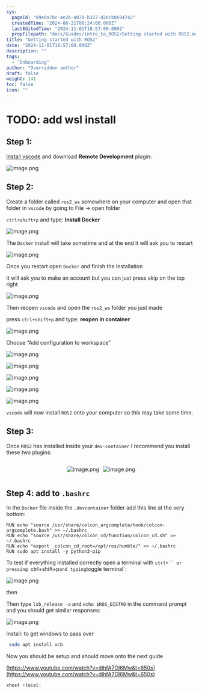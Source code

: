 ```yaml
---
sys:
  pageId: "89e0a78c-4e2b-4070-b327-d28cb0694742"
  createdTime: "2024-08-21T00:24:00.000Z"
  lastEditedTime: "2024-11-01T18:57:00.000Z"
  propFilepath: "docs/Guides/intro_to_ROS2/Getting started with ROS2.md"
title: "Getting started with ROS2"
date: "2024-11-01T18:57:00.000Z"
description: ""
tags:
  - "Onboarding"
author: "Overridden author"
draft: false
weight: 141
toc: false
icon: ""
---
```


# TODO: add wsl install

## Step 1:

[Install vscode](https://code.visualstudio.com/download) and download **Remote Development** plugin:

![image.png](https://prod-files-secure.s3.us-west-2.amazonaws.com/d518164a-d88e-44d1-a4ee-3adb3bd8bce0/efb52993-1881-4a40-b95e-6f020334f022/image.png?X-Amz-Algorithm=AWS4-HMAC-SHA256&X-Amz-Content-Sha256=UNSIGNED-PAYLOAD&X-Amz-Credential=ASIAZI2LB466V4R5Q67Z%2F20250507%2Fus-west-2%2Fs3%2Faws4_request&X-Amz-Date=20250507T230827Z&X-Amz-Expires=3600&X-Amz-Security-Token=IQoJb3JpZ2luX2VjEL%2F%2F%2F%2F%2F%2F%2F%2F%2F%2F%2FwEaCXVzLXdlc3QtMiJIMEYCIQCTVOkYRVXqmmsvrHII4lSE4pLujrP6YMcm8lQy6kx3BQIhAIxQ991ih2ZcpTgoJIL79pXGwpjjjBPJl4KvZgwPI1fqKv8DCGgQABoMNjM3NDIzMTgzODA1IgwPQojqv535uEzJJZoq3AOHtDBH%2FW6K8RlXuIYB4mg%2FZjxswDOGoNW6gG2HCXCv9nUxbNqUzN98HX1VlVMnPqBYZfS2QYFUPXvcYXpep8VzMWuTx163QRNbeFiSLMzFtVxdrrfhKJX0KUFY4EJev5NkLq019wzLcsUZTLX6LW3IgvCr1%2Bd%2BfV9y%2Bu2lCVzRAcoCj9ZIPPCfy7y8SOu%2FkiHDqKPsybqil3MGrSd4qQqcqdUq9Xj3wGCOI9o%2FGNMNHdAc0QLXjh3vu4rEwmf2mBon95CB2w%2FfkvX4eE5xs3pnSzMM0uCw7s%2FF1QE7xCaJM4MO7%2Fk%2BZsN%2BnCCdbwoI6RrHbUjmwxCuieAxwqOMaeHOgFugFFuFE53PGI2T1YDuNCT%2BD2QgkRkYvmRV40EEmiDN%2B8JYAuO3KIuqg4J8d%2Fnu%2BuTv58OemWy3QKlNt7ZzmhAorArtx48YmsYk4dH%2FnGYgeUQ1yMPywQMeMuEc%2BYIdwSQsX1Fn%2FBtVWkJSbMbuOttAxvl7b8Tk7GQ62gOvkl%2Ff7CPR%2BCExZ3snwX3Ubamh00Xn5WtonkgddZk8mlKWRn8knMKqN8bgXJZttKzS1SoZBKbdYMCy16%2BY6A6htaWwDY%2BIFYkMJZ7vL5jzecpFRZg39VHBpEWO9paA3jDrxu%2FABjqkAY0tBhBllCO%2FoQFyZodjdZC5l9%2FKl9oxsJWTbiLN0vLwee8MfP2HzK7%2FyZMgtNrCBa6aDYcC1M9sbdHNbGnxBwDrE9EyE24C70JdcFqCHtdym8Fzm26R9YQDCH1tO9ho3inp5xFQmyEZbjm46teTch%2BMA4MuxfPtplgrt2dRF43%2BLNBFXxMz8YjEpuLSdsxakqyxHivrgM5IcCKQHyJCeCc0WcKb&X-Amz-Signature=b0561d06e6288a5048cb22a52bed1b456b67501f0b350af006fd71d1e0485d2b&X-Amz-SignedHeaders=host&x-id=GetObject)

## Step 2:

Create a folder called `ros2_ws` somewhere on your computer and open that folder in `vscode` by going to File → open folder 

`ctrl+shift+p` and type: **Install Docker**

![image.png](https://prod-files-secure.s3.us-west-2.amazonaws.com/d518164a-d88e-44d1-a4ee-3adb3bd8bce0/2269dc0e-1cd5-47ff-bceb-c04ad9b2eab0/image.png?X-Amz-Algorithm=AWS4-HMAC-SHA256&X-Amz-Content-Sha256=UNSIGNED-PAYLOAD&X-Amz-Credential=ASIAZI2LB466V4R5Q67Z%2F20250507%2Fus-west-2%2Fs3%2Faws4_request&X-Amz-Date=20250507T230827Z&X-Amz-Expires=3600&X-Amz-Security-Token=IQoJb3JpZ2luX2VjEL%2F%2F%2F%2F%2F%2F%2F%2F%2F%2F%2FwEaCXVzLXdlc3QtMiJIMEYCIQCTVOkYRVXqmmsvrHII4lSE4pLujrP6YMcm8lQy6kx3BQIhAIxQ991ih2ZcpTgoJIL79pXGwpjjjBPJl4KvZgwPI1fqKv8DCGgQABoMNjM3NDIzMTgzODA1IgwPQojqv535uEzJJZoq3AOHtDBH%2FW6K8RlXuIYB4mg%2FZjxswDOGoNW6gG2HCXCv9nUxbNqUzN98HX1VlVMnPqBYZfS2QYFUPXvcYXpep8VzMWuTx163QRNbeFiSLMzFtVxdrrfhKJX0KUFY4EJev5NkLq019wzLcsUZTLX6LW3IgvCr1%2Bd%2BfV9y%2Bu2lCVzRAcoCj9ZIPPCfy7y8SOu%2FkiHDqKPsybqil3MGrSd4qQqcqdUq9Xj3wGCOI9o%2FGNMNHdAc0QLXjh3vu4rEwmf2mBon95CB2w%2FfkvX4eE5xs3pnSzMM0uCw7s%2FF1QE7xCaJM4MO7%2Fk%2BZsN%2BnCCdbwoI6RrHbUjmwxCuieAxwqOMaeHOgFugFFuFE53PGI2T1YDuNCT%2BD2QgkRkYvmRV40EEmiDN%2B8JYAuO3KIuqg4J8d%2Fnu%2BuTv58OemWy3QKlNt7ZzmhAorArtx48YmsYk4dH%2FnGYgeUQ1yMPywQMeMuEc%2BYIdwSQsX1Fn%2FBtVWkJSbMbuOttAxvl7b8Tk7GQ62gOvkl%2Ff7CPR%2BCExZ3snwX3Ubamh00Xn5WtonkgddZk8mlKWRn8knMKqN8bgXJZttKzS1SoZBKbdYMCy16%2BY6A6htaWwDY%2BIFYkMJZ7vL5jzecpFRZg39VHBpEWO9paA3jDrxu%2FABjqkAY0tBhBllCO%2FoQFyZodjdZC5l9%2FKl9oxsJWTbiLN0vLwee8MfP2HzK7%2FyZMgtNrCBa6aDYcC1M9sbdHNbGnxBwDrE9EyE24C70JdcFqCHtdym8Fzm26R9YQDCH1tO9ho3inp5xFQmyEZbjm46teTch%2BMA4MuxfPtplgrt2dRF43%2BLNBFXxMz8YjEpuLSdsxakqyxHivrgM5IcCKQHyJCeCc0WcKb&X-Amz-Signature=dc7024cf725a78306dda2c10068d57da6103089b23f9d9bb71dccd3d026ad114&X-Amz-SignedHeaders=host&x-id=GetObject)

The `Docker` install will take sometime and at the end it will ask you to restart

![image.png](https://prod-files-secure.s3.us-west-2.amazonaws.com/d518164a-d88e-44d1-a4ee-3adb3bd8bce0/ed233f78-be33-4b1f-b89c-9c346c0e961e/image.png?X-Amz-Algorithm=AWS4-HMAC-SHA256&X-Amz-Content-Sha256=UNSIGNED-PAYLOAD&X-Amz-Credential=ASIAZI2LB466V4R5Q67Z%2F20250507%2Fus-west-2%2Fs3%2Faws4_request&X-Amz-Date=20250507T230827Z&X-Amz-Expires=3600&X-Amz-Security-Token=IQoJb3JpZ2luX2VjEL%2F%2F%2F%2F%2F%2F%2F%2F%2F%2F%2FwEaCXVzLXdlc3QtMiJIMEYCIQCTVOkYRVXqmmsvrHII4lSE4pLujrP6YMcm8lQy6kx3BQIhAIxQ991ih2ZcpTgoJIL79pXGwpjjjBPJl4KvZgwPI1fqKv8DCGgQABoMNjM3NDIzMTgzODA1IgwPQojqv535uEzJJZoq3AOHtDBH%2FW6K8RlXuIYB4mg%2FZjxswDOGoNW6gG2HCXCv9nUxbNqUzN98HX1VlVMnPqBYZfS2QYFUPXvcYXpep8VzMWuTx163QRNbeFiSLMzFtVxdrrfhKJX0KUFY4EJev5NkLq019wzLcsUZTLX6LW3IgvCr1%2Bd%2BfV9y%2Bu2lCVzRAcoCj9ZIPPCfy7y8SOu%2FkiHDqKPsybqil3MGrSd4qQqcqdUq9Xj3wGCOI9o%2FGNMNHdAc0QLXjh3vu4rEwmf2mBon95CB2w%2FfkvX4eE5xs3pnSzMM0uCw7s%2FF1QE7xCaJM4MO7%2Fk%2BZsN%2BnCCdbwoI6RrHbUjmwxCuieAxwqOMaeHOgFugFFuFE53PGI2T1YDuNCT%2BD2QgkRkYvmRV40EEmiDN%2B8JYAuO3KIuqg4J8d%2Fnu%2BuTv58OemWy3QKlNt7ZzmhAorArtx48YmsYk4dH%2FnGYgeUQ1yMPywQMeMuEc%2BYIdwSQsX1Fn%2FBtVWkJSbMbuOttAxvl7b8Tk7GQ62gOvkl%2Ff7CPR%2BCExZ3snwX3Ubamh00Xn5WtonkgddZk8mlKWRn8knMKqN8bgXJZttKzS1SoZBKbdYMCy16%2BY6A6htaWwDY%2BIFYkMJZ7vL5jzecpFRZg39VHBpEWO9paA3jDrxu%2FABjqkAY0tBhBllCO%2FoQFyZodjdZC5l9%2FKl9oxsJWTbiLN0vLwee8MfP2HzK7%2FyZMgtNrCBa6aDYcC1M9sbdHNbGnxBwDrE9EyE24C70JdcFqCHtdym8Fzm26R9YQDCH1tO9ho3inp5xFQmyEZbjm46teTch%2BMA4MuxfPtplgrt2dRF43%2BLNBFXxMz8YjEpuLSdsxakqyxHivrgM5IcCKQHyJCeCc0WcKb&X-Amz-Signature=2fd0bf12c6e821b6b3bb795e050b646deed55337029f429dbd30d1679ffeef34&X-Amz-SignedHeaders=host&x-id=GetObject)

Once you restart open `Docker` and finish the installation

It will ask you to make an account but you can just press skip on the top right

![image.png](https://prod-files-secure.s3.us-west-2.amazonaws.com/d518164a-d88e-44d1-a4ee-3adb3bd8bce0/21010ad9-1659-4fd9-9f59-9932a09b2a3d/image.png?X-Amz-Algorithm=AWS4-HMAC-SHA256&X-Amz-Content-Sha256=UNSIGNED-PAYLOAD&X-Amz-Credential=ASIAZI2LB466V4R5Q67Z%2F20250507%2Fus-west-2%2Fs3%2Faws4_request&X-Amz-Date=20250507T230827Z&X-Amz-Expires=3600&X-Amz-Security-Token=IQoJb3JpZ2luX2VjEL%2F%2F%2F%2F%2F%2F%2F%2F%2F%2F%2FwEaCXVzLXdlc3QtMiJIMEYCIQCTVOkYRVXqmmsvrHII4lSE4pLujrP6YMcm8lQy6kx3BQIhAIxQ991ih2ZcpTgoJIL79pXGwpjjjBPJl4KvZgwPI1fqKv8DCGgQABoMNjM3NDIzMTgzODA1IgwPQojqv535uEzJJZoq3AOHtDBH%2FW6K8RlXuIYB4mg%2FZjxswDOGoNW6gG2HCXCv9nUxbNqUzN98HX1VlVMnPqBYZfS2QYFUPXvcYXpep8VzMWuTx163QRNbeFiSLMzFtVxdrrfhKJX0KUFY4EJev5NkLq019wzLcsUZTLX6LW3IgvCr1%2Bd%2BfV9y%2Bu2lCVzRAcoCj9ZIPPCfy7y8SOu%2FkiHDqKPsybqil3MGrSd4qQqcqdUq9Xj3wGCOI9o%2FGNMNHdAc0QLXjh3vu4rEwmf2mBon95CB2w%2FfkvX4eE5xs3pnSzMM0uCw7s%2FF1QE7xCaJM4MO7%2Fk%2BZsN%2BnCCdbwoI6RrHbUjmwxCuieAxwqOMaeHOgFugFFuFE53PGI2T1YDuNCT%2BD2QgkRkYvmRV40EEmiDN%2B8JYAuO3KIuqg4J8d%2Fnu%2BuTv58OemWy3QKlNt7ZzmhAorArtx48YmsYk4dH%2FnGYgeUQ1yMPywQMeMuEc%2BYIdwSQsX1Fn%2FBtVWkJSbMbuOttAxvl7b8Tk7GQ62gOvkl%2Ff7CPR%2BCExZ3snwX3Ubamh00Xn5WtonkgddZk8mlKWRn8knMKqN8bgXJZttKzS1SoZBKbdYMCy16%2BY6A6htaWwDY%2BIFYkMJZ7vL5jzecpFRZg39VHBpEWO9paA3jDrxu%2FABjqkAY0tBhBllCO%2FoQFyZodjdZC5l9%2FKl9oxsJWTbiLN0vLwee8MfP2HzK7%2FyZMgtNrCBa6aDYcC1M9sbdHNbGnxBwDrE9EyE24C70JdcFqCHtdym8Fzm26R9YQDCH1tO9ho3inp5xFQmyEZbjm46teTch%2BMA4MuxfPtplgrt2dRF43%2BLNBFXxMz8YjEpuLSdsxakqyxHivrgM5IcCKQHyJCeCc0WcKb&X-Amz-Signature=3fd4bea62f08f2144e509b70499e0daafa21f689d31497c3fa4d220a00a1e288&X-Amz-SignedHeaders=host&x-id=GetObject)

Then reopen `vscode` and open the `ros2_ws` folder you just made

press `ctrl+shift+p` and type: **reopen in container**

![image.png](https://prod-files-secure.s3.us-west-2.amazonaws.com/d518164a-d88e-44d1-a4ee-3adb3bd8bce0/4e93b8c2-41ad-488c-8095-c74205196118/image.png?X-Amz-Algorithm=AWS4-HMAC-SHA256&X-Amz-Content-Sha256=UNSIGNED-PAYLOAD&X-Amz-Credential=ASIAZI2LB466V4R5Q67Z%2F20250507%2Fus-west-2%2Fs3%2Faws4_request&X-Amz-Date=20250507T230827Z&X-Amz-Expires=3600&X-Amz-Security-Token=IQoJb3JpZ2luX2VjEL%2F%2F%2F%2F%2F%2F%2F%2F%2F%2F%2FwEaCXVzLXdlc3QtMiJIMEYCIQCTVOkYRVXqmmsvrHII4lSE4pLujrP6YMcm8lQy6kx3BQIhAIxQ991ih2ZcpTgoJIL79pXGwpjjjBPJl4KvZgwPI1fqKv8DCGgQABoMNjM3NDIzMTgzODA1IgwPQojqv535uEzJJZoq3AOHtDBH%2FW6K8RlXuIYB4mg%2FZjxswDOGoNW6gG2HCXCv9nUxbNqUzN98HX1VlVMnPqBYZfS2QYFUPXvcYXpep8VzMWuTx163QRNbeFiSLMzFtVxdrrfhKJX0KUFY4EJev5NkLq019wzLcsUZTLX6LW3IgvCr1%2Bd%2BfV9y%2Bu2lCVzRAcoCj9ZIPPCfy7y8SOu%2FkiHDqKPsybqil3MGrSd4qQqcqdUq9Xj3wGCOI9o%2FGNMNHdAc0QLXjh3vu4rEwmf2mBon95CB2w%2FfkvX4eE5xs3pnSzMM0uCw7s%2FF1QE7xCaJM4MO7%2Fk%2BZsN%2BnCCdbwoI6RrHbUjmwxCuieAxwqOMaeHOgFugFFuFE53PGI2T1YDuNCT%2BD2QgkRkYvmRV40EEmiDN%2B8JYAuO3KIuqg4J8d%2Fnu%2BuTv58OemWy3QKlNt7ZzmhAorArtx48YmsYk4dH%2FnGYgeUQ1yMPywQMeMuEc%2BYIdwSQsX1Fn%2FBtVWkJSbMbuOttAxvl7b8Tk7GQ62gOvkl%2Ff7CPR%2BCExZ3snwX3Ubamh00Xn5WtonkgddZk8mlKWRn8knMKqN8bgXJZttKzS1SoZBKbdYMCy16%2BY6A6htaWwDY%2BIFYkMJZ7vL5jzecpFRZg39VHBpEWO9paA3jDrxu%2FABjqkAY0tBhBllCO%2FoQFyZodjdZC5l9%2FKl9oxsJWTbiLN0vLwee8MfP2HzK7%2FyZMgtNrCBa6aDYcC1M9sbdHNbGnxBwDrE9EyE24C70JdcFqCHtdym8Fzm26R9YQDCH1tO9ho3inp5xFQmyEZbjm46teTch%2BMA4MuxfPtplgrt2dRF43%2BLNBFXxMz8YjEpuLSdsxakqyxHivrgM5IcCKQHyJCeCc0WcKb&X-Amz-Signature=747d1136fdf9894b5d1b1109a7711b377a823bf7fe42826d4ce37d267fc6f643&X-Amz-SignedHeaders=host&x-id=GetObject)

Choose “Add configuration to workspace”

![image.png](https://prod-files-secure.s3.us-west-2.amazonaws.com/d518164a-d88e-44d1-a4ee-3adb3bd8bce0/9560b282-5060-4989-ba37-97e7b2c22476/image.png?X-Amz-Algorithm=AWS4-HMAC-SHA256&X-Amz-Content-Sha256=UNSIGNED-PAYLOAD&X-Amz-Credential=ASIAZI2LB466V4R5Q67Z%2F20250507%2Fus-west-2%2Fs3%2Faws4_request&X-Amz-Date=20250507T230827Z&X-Amz-Expires=3600&X-Amz-Security-Token=IQoJb3JpZ2luX2VjEL%2F%2F%2F%2F%2F%2F%2F%2F%2F%2F%2FwEaCXVzLXdlc3QtMiJIMEYCIQCTVOkYRVXqmmsvrHII4lSE4pLujrP6YMcm8lQy6kx3BQIhAIxQ991ih2ZcpTgoJIL79pXGwpjjjBPJl4KvZgwPI1fqKv8DCGgQABoMNjM3NDIzMTgzODA1IgwPQojqv535uEzJJZoq3AOHtDBH%2FW6K8RlXuIYB4mg%2FZjxswDOGoNW6gG2HCXCv9nUxbNqUzN98HX1VlVMnPqBYZfS2QYFUPXvcYXpep8VzMWuTx163QRNbeFiSLMzFtVxdrrfhKJX0KUFY4EJev5NkLq019wzLcsUZTLX6LW3IgvCr1%2Bd%2BfV9y%2Bu2lCVzRAcoCj9ZIPPCfy7y8SOu%2FkiHDqKPsybqil3MGrSd4qQqcqdUq9Xj3wGCOI9o%2FGNMNHdAc0QLXjh3vu4rEwmf2mBon95CB2w%2FfkvX4eE5xs3pnSzMM0uCw7s%2FF1QE7xCaJM4MO7%2Fk%2BZsN%2BnCCdbwoI6RrHbUjmwxCuieAxwqOMaeHOgFugFFuFE53PGI2T1YDuNCT%2BD2QgkRkYvmRV40EEmiDN%2B8JYAuO3KIuqg4J8d%2Fnu%2BuTv58OemWy3QKlNt7ZzmhAorArtx48YmsYk4dH%2FnGYgeUQ1yMPywQMeMuEc%2BYIdwSQsX1Fn%2FBtVWkJSbMbuOttAxvl7b8Tk7GQ62gOvkl%2Ff7CPR%2BCExZ3snwX3Ubamh00Xn5WtonkgddZk8mlKWRn8knMKqN8bgXJZttKzS1SoZBKbdYMCy16%2BY6A6htaWwDY%2BIFYkMJZ7vL5jzecpFRZg39VHBpEWO9paA3jDrxu%2FABjqkAY0tBhBllCO%2FoQFyZodjdZC5l9%2FKl9oxsJWTbiLN0vLwee8MfP2HzK7%2FyZMgtNrCBa6aDYcC1M9sbdHNbGnxBwDrE9EyE24C70JdcFqCHtdym8Fzm26R9YQDCH1tO9ho3inp5xFQmyEZbjm46teTch%2BMA4MuxfPtplgrt2dRF43%2BLNBFXxMz8YjEpuLSdsxakqyxHivrgM5IcCKQHyJCeCc0WcKb&X-Amz-Signature=60be4c832d1a65ddfa8dd8f4fed14dee5d3e0487c595b37b4e027b5a87d37fa4&X-Amz-SignedHeaders=host&x-id=GetObject)

![image.png](https://prod-files-secure.s3.us-west-2.amazonaws.com/d518164a-d88e-44d1-a4ee-3adb3bd8bce0/2ee63f81-886b-48e8-a553-dc6e5eac99e4/image.png?X-Amz-Algorithm=AWS4-HMAC-SHA256&X-Amz-Content-Sha256=UNSIGNED-PAYLOAD&X-Amz-Credential=ASIAZI2LB466V4R5Q67Z%2F20250507%2Fus-west-2%2Fs3%2Faws4_request&X-Amz-Date=20250507T230827Z&X-Amz-Expires=3600&X-Amz-Security-Token=IQoJb3JpZ2luX2VjEL%2F%2F%2F%2F%2F%2F%2F%2F%2F%2F%2FwEaCXVzLXdlc3QtMiJIMEYCIQCTVOkYRVXqmmsvrHII4lSE4pLujrP6YMcm8lQy6kx3BQIhAIxQ991ih2ZcpTgoJIL79pXGwpjjjBPJl4KvZgwPI1fqKv8DCGgQABoMNjM3NDIzMTgzODA1IgwPQojqv535uEzJJZoq3AOHtDBH%2FW6K8RlXuIYB4mg%2FZjxswDOGoNW6gG2HCXCv9nUxbNqUzN98HX1VlVMnPqBYZfS2QYFUPXvcYXpep8VzMWuTx163QRNbeFiSLMzFtVxdrrfhKJX0KUFY4EJev5NkLq019wzLcsUZTLX6LW3IgvCr1%2Bd%2BfV9y%2Bu2lCVzRAcoCj9ZIPPCfy7y8SOu%2FkiHDqKPsybqil3MGrSd4qQqcqdUq9Xj3wGCOI9o%2FGNMNHdAc0QLXjh3vu4rEwmf2mBon95CB2w%2FfkvX4eE5xs3pnSzMM0uCw7s%2FF1QE7xCaJM4MO7%2Fk%2BZsN%2BnCCdbwoI6RrHbUjmwxCuieAxwqOMaeHOgFugFFuFE53PGI2T1YDuNCT%2BD2QgkRkYvmRV40EEmiDN%2B8JYAuO3KIuqg4J8d%2Fnu%2BuTv58OemWy3QKlNt7ZzmhAorArtx48YmsYk4dH%2FnGYgeUQ1yMPywQMeMuEc%2BYIdwSQsX1Fn%2FBtVWkJSbMbuOttAxvl7b8Tk7GQ62gOvkl%2Ff7CPR%2BCExZ3snwX3Ubamh00Xn5WtonkgddZk8mlKWRn8knMKqN8bgXJZttKzS1SoZBKbdYMCy16%2BY6A6htaWwDY%2BIFYkMJZ7vL5jzecpFRZg39VHBpEWO9paA3jDrxu%2FABjqkAY0tBhBllCO%2FoQFyZodjdZC5l9%2FKl9oxsJWTbiLN0vLwee8MfP2HzK7%2FyZMgtNrCBa6aDYcC1M9sbdHNbGnxBwDrE9EyE24C70JdcFqCHtdym8Fzm26R9YQDCH1tO9ho3inp5xFQmyEZbjm46teTch%2BMA4MuxfPtplgrt2dRF43%2BLNBFXxMz8YjEpuLSdsxakqyxHivrgM5IcCKQHyJCeCc0WcKb&X-Amz-Signature=e749bc76e3c6cbd9f212723c61e44931b60896e8570c31b0d331e944c8780d60&X-Amz-SignedHeaders=host&x-id=GetObject)

![image.png](https://prod-files-secure.s3.us-west-2.amazonaws.com/d518164a-d88e-44d1-a4ee-3adb3bd8bce0/ae1580b2-b048-407e-aed9-b584224a7a04/image.png?X-Amz-Algorithm=AWS4-HMAC-SHA256&X-Amz-Content-Sha256=UNSIGNED-PAYLOAD&X-Amz-Credential=ASIAZI2LB466V4R5Q67Z%2F20250507%2Fus-west-2%2Fs3%2Faws4_request&X-Amz-Date=20250507T230827Z&X-Amz-Expires=3600&X-Amz-Security-Token=IQoJb3JpZ2luX2VjEL%2F%2F%2F%2F%2F%2F%2F%2F%2F%2F%2FwEaCXVzLXdlc3QtMiJIMEYCIQCTVOkYRVXqmmsvrHII4lSE4pLujrP6YMcm8lQy6kx3BQIhAIxQ991ih2ZcpTgoJIL79pXGwpjjjBPJl4KvZgwPI1fqKv8DCGgQABoMNjM3NDIzMTgzODA1IgwPQojqv535uEzJJZoq3AOHtDBH%2FW6K8RlXuIYB4mg%2FZjxswDOGoNW6gG2HCXCv9nUxbNqUzN98HX1VlVMnPqBYZfS2QYFUPXvcYXpep8VzMWuTx163QRNbeFiSLMzFtVxdrrfhKJX0KUFY4EJev5NkLq019wzLcsUZTLX6LW3IgvCr1%2Bd%2BfV9y%2Bu2lCVzRAcoCj9ZIPPCfy7y8SOu%2FkiHDqKPsybqil3MGrSd4qQqcqdUq9Xj3wGCOI9o%2FGNMNHdAc0QLXjh3vu4rEwmf2mBon95CB2w%2FfkvX4eE5xs3pnSzMM0uCw7s%2FF1QE7xCaJM4MO7%2Fk%2BZsN%2BnCCdbwoI6RrHbUjmwxCuieAxwqOMaeHOgFugFFuFE53PGI2T1YDuNCT%2BD2QgkRkYvmRV40EEmiDN%2B8JYAuO3KIuqg4J8d%2Fnu%2BuTv58OemWy3QKlNt7ZzmhAorArtx48YmsYk4dH%2FnGYgeUQ1yMPywQMeMuEc%2BYIdwSQsX1Fn%2FBtVWkJSbMbuOttAxvl7b8Tk7GQ62gOvkl%2Ff7CPR%2BCExZ3snwX3Ubamh00Xn5WtonkgddZk8mlKWRn8knMKqN8bgXJZttKzS1SoZBKbdYMCy16%2BY6A6htaWwDY%2BIFYkMJZ7vL5jzecpFRZg39VHBpEWO9paA3jDrxu%2FABjqkAY0tBhBllCO%2FoQFyZodjdZC5l9%2FKl9oxsJWTbiLN0vLwee8MfP2HzK7%2FyZMgtNrCBa6aDYcC1M9sbdHNbGnxBwDrE9EyE24C70JdcFqCHtdym8Fzm26R9YQDCH1tO9ho3inp5xFQmyEZbjm46teTch%2BMA4MuxfPtplgrt2dRF43%2BLNBFXxMz8YjEpuLSdsxakqyxHivrgM5IcCKQHyJCeCc0WcKb&X-Amz-Signature=b9f7028414a5baae97b916e7f02326af0124b497cef0a6c2d7a1a4d8c0114206&X-Amz-SignedHeaders=host&x-id=GetObject)

![image.png](https://prod-files-secure.s3.us-west-2.amazonaws.com/d518164a-d88e-44d1-a4ee-3adb3bd8bce0/53255b28-f75e-430f-b9e3-c0ac8577e42b/image.png?X-Amz-Algorithm=AWS4-HMAC-SHA256&X-Amz-Content-Sha256=UNSIGNED-PAYLOAD&X-Amz-Credential=ASIAZI2LB466V4R5Q67Z%2F20250507%2Fus-west-2%2Fs3%2Faws4_request&X-Amz-Date=20250507T230827Z&X-Amz-Expires=3600&X-Amz-Security-Token=IQoJb3JpZ2luX2VjEL%2F%2F%2F%2F%2F%2F%2F%2F%2F%2F%2FwEaCXVzLXdlc3QtMiJIMEYCIQCTVOkYRVXqmmsvrHII4lSE4pLujrP6YMcm8lQy6kx3BQIhAIxQ991ih2ZcpTgoJIL79pXGwpjjjBPJl4KvZgwPI1fqKv8DCGgQABoMNjM3NDIzMTgzODA1IgwPQojqv535uEzJJZoq3AOHtDBH%2FW6K8RlXuIYB4mg%2FZjxswDOGoNW6gG2HCXCv9nUxbNqUzN98HX1VlVMnPqBYZfS2QYFUPXvcYXpep8VzMWuTx163QRNbeFiSLMzFtVxdrrfhKJX0KUFY4EJev5NkLq019wzLcsUZTLX6LW3IgvCr1%2Bd%2BfV9y%2Bu2lCVzRAcoCj9ZIPPCfy7y8SOu%2FkiHDqKPsybqil3MGrSd4qQqcqdUq9Xj3wGCOI9o%2FGNMNHdAc0QLXjh3vu4rEwmf2mBon95CB2w%2FfkvX4eE5xs3pnSzMM0uCw7s%2FF1QE7xCaJM4MO7%2Fk%2BZsN%2BnCCdbwoI6RrHbUjmwxCuieAxwqOMaeHOgFugFFuFE53PGI2T1YDuNCT%2BD2QgkRkYvmRV40EEmiDN%2B8JYAuO3KIuqg4J8d%2Fnu%2BuTv58OemWy3QKlNt7ZzmhAorArtx48YmsYk4dH%2FnGYgeUQ1yMPywQMeMuEc%2BYIdwSQsX1Fn%2FBtVWkJSbMbuOttAxvl7b8Tk7GQ62gOvkl%2Ff7CPR%2BCExZ3snwX3Ubamh00Xn5WtonkgddZk8mlKWRn8knMKqN8bgXJZttKzS1SoZBKbdYMCy16%2BY6A6htaWwDY%2BIFYkMJZ7vL5jzecpFRZg39VHBpEWO9paA3jDrxu%2FABjqkAY0tBhBllCO%2FoQFyZodjdZC5l9%2FKl9oxsJWTbiLN0vLwee8MfP2HzK7%2FyZMgtNrCBa6aDYcC1M9sbdHNbGnxBwDrE9EyE24C70JdcFqCHtdym8Fzm26R9YQDCH1tO9ho3inp5xFQmyEZbjm46teTch%2BMA4MuxfPtplgrt2dRF43%2BLNBFXxMz8YjEpuLSdsxakqyxHivrgM5IcCKQHyJCeCc0WcKb&X-Amz-Signature=6dd72cf2ba925994a460421b836404a6a099f0278006a276c0e15fb869b3d06c&X-Amz-SignedHeaders=host&x-id=GetObject)

![image.png](https://prod-files-secure.s3.us-west-2.amazonaws.com/d518164a-d88e-44d1-a4ee-3adb3bd8bce0/7c562767-5af9-4ffb-97d1-327bcdf4ee00/image.png?X-Amz-Algorithm=AWS4-HMAC-SHA256&X-Amz-Content-Sha256=UNSIGNED-PAYLOAD&X-Amz-Credential=ASIAZI2LB466V4R5Q67Z%2F20250507%2Fus-west-2%2Fs3%2Faws4_request&X-Amz-Date=20250507T230827Z&X-Amz-Expires=3600&X-Amz-Security-Token=IQoJb3JpZ2luX2VjEL%2F%2F%2F%2F%2F%2F%2F%2F%2F%2F%2FwEaCXVzLXdlc3QtMiJIMEYCIQCTVOkYRVXqmmsvrHII4lSE4pLujrP6YMcm8lQy6kx3BQIhAIxQ991ih2ZcpTgoJIL79pXGwpjjjBPJl4KvZgwPI1fqKv8DCGgQABoMNjM3NDIzMTgzODA1IgwPQojqv535uEzJJZoq3AOHtDBH%2FW6K8RlXuIYB4mg%2FZjxswDOGoNW6gG2HCXCv9nUxbNqUzN98HX1VlVMnPqBYZfS2QYFUPXvcYXpep8VzMWuTx163QRNbeFiSLMzFtVxdrrfhKJX0KUFY4EJev5NkLq019wzLcsUZTLX6LW3IgvCr1%2Bd%2BfV9y%2Bu2lCVzRAcoCj9ZIPPCfy7y8SOu%2FkiHDqKPsybqil3MGrSd4qQqcqdUq9Xj3wGCOI9o%2FGNMNHdAc0QLXjh3vu4rEwmf2mBon95CB2w%2FfkvX4eE5xs3pnSzMM0uCw7s%2FF1QE7xCaJM4MO7%2Fk%2BZsN%2BnCCdbwoI6RrHbUjmwxCuieAxwqOMaeHOgFugFFuFE53PGI2T1YDuNCT%2BD2QgkRkYvmRV40EEmiDN%2B8JYAuO3KIuqg4J8d%2Fnu%2BuTv58OemWy3QKlNt7ZzmhAorArtx48YmsYk4dH%2FnGYgeUQ1yMPywQMeMuEc%2BYIdwSQsX1Fn%2FBtVWkJSbMbuOttAxvl7b8Tk7GQ62gOvkl%2Ff7CPR%2BCExZ3snwX3Ubamh00Xn5WtonkgddZk8mlKWRn8knMKqN8bgXJZttKzS1SoZBKbdYMCy16%2BY6A6htaWwDY%2BIFYkMJZ7vL5jzecpFRZg39VHBpEWO9paA3jDrxu%2FABjqkAY0tBhBllCO%2FoQFyZodjdZC5l9%2FKl9oxsJWTbiLN0vLwee8MfP2HzK7%2FyZMgtNrCBa6aDYcC1M9sbdHNbGnxBwDrE9EyE24C70JdcFqCHtdym8Fzm26R9YQDCH1tO9ho3inp5xFQmyEZbjm46teTch%2BMA4MuxfPtplgrt2dRF43%2BLNBFXxMz8YjEpuLSdsxakqyxHivrgM5IcCKQHyJCeCc0WcKb&X-Amz-Signature=29d645b0b0a1753e44d9b995a91441c033659c916b1f5bc12310127357bf4638&X-Amz-SignedHeaders=host&x-id=GetObject)

`vscode` will now install `ROS2` onto your computer so this may take some time.

## Step 3:

Once `ROS2` has installed inside your `dev-container` I recommend you install these two plugins:

<div style="display: flex;flex-direction: row; column-gap:10px; max-width: 630px;justify-content: center;">
<div>

![image.png](https://prod-files-secure.s3.us-west-2.amazonaws.com/d518164a-d88e-44d1-a4ee-3adb3bd8bce0/3fc3d550-5a54-4ba1-ba6b-faa01cdb7369/image.png?X-Amz-Algorithm=AWS4-HMAC-SHA256&X-Amz-Content-Sha256=UNSIGNED-PAYLOAD&X-Amz-Credential=ASIAZI2LB4666SEMVSW6%2F20250507%2Fus-west-2%2Fs3%2Faws4_request&X-Amz-Date=20250507T230830Z&X-Amz-Expires=3600&X-Amz-Security-Token=IQoJb3JpZ2luX2VjEL%2F%2F%2F%2F%2F%2F%2F%2F%2F%2F%2FwEaCXVzLXdlc3QtMiJHMEUCIQD0zWWXD9rs%2B%2Ft5ulmHhDo8AZjo2EEPMoEmcmhADTwjCAIgYgjjm1VNx6326w5ytao%2BGcxVAzeDO0w9AkFIde%2BCzFoq%2FwMIaBAAGgw2Mzc0MjMxODM4MDUiDB%2F7V2v91BYsHBLM8ircAwCqvhMpDbHVjHUTdQemTM8QjgMp%2FSyZ5q1X9lHGD9MdYQ7R2REeN0jQz6VazVblNMIo14R1OIrGmwvujVY9oqrRjmIclA9lUpLOB41nu%2Bcf%2FjF6OX4%2BK6%2B2I91koSvQ9ICaFbvvVdMeATwQxqwrprwNd1fC0AxKHU%2FN3ma7UZEPLQmtXrthEYYeSH%2BpywBHWwxb4DDxkwIlXH05Nt3Jilb85FSVlRnoKHWPI%2BRyCrE%2FEoKSvj%2BbVImchbA%2BK0edv8Wi044I3TNt53PK2CWuJtqe8sPTdYOGUpwPkO965xoRbIiR371PgpB3KgveNTDu5KdhrujNz5Yiw%2BvEpl8OFm0vf4OJPXb81p9at3SFXtRpgJzhYSvXzI2WLns4BXhvgYwGcir9eTbI9BB%2F3ewzlzLuiY78SLNzyMIhSMt%2FsUR4yLYXvlfZA2r1eMUdiDWUqCYcRyvqsx%2FE1H1zTBoZcGD96HtSInmCo9SNAl%2Frhx5Fzh64riu6ANWQj92eny4O%2BBZ0vjPKj3u1CG4MomjL2wZL%2B8jwTCyDSJpSVC3kMd4X%2FlD1XIliSbBf0iXlPnceS70MlZoxnPqbf3AiFfTdI0t1Ol7%2BKNCKUVdySGMUB0ESWiRUXpRm09O0CPDdMLvG78AGOqUBEFJUy5bFMJYk8z972HgUEWFNKwQsI2IBZep2hT48IZSC7gmCJOge0BFNbW9O0XecYrPN2nPB2CTm8dGO19X5QY2eXELmr%2FS8jNNISSbdUUfeP6IZUA3dh3szjD5YGljMFl4NKj%2F%2FVofX7PMYFlWbwtzDXQh4IR%2BFTvlQR%2FPuzMNwbIwB%2FqxUCJmZCfBt8eNPc3kU6U2qJkkgJ0Q4p1q6BOX9gLl7&X-Amz-Signature=c7fe3c3f409bd0494161fe6eb9fb6ed1cf8801675afae687159518ff17a5a48c&X-Amz-SignedHeaders=host&x-id=GetObject)

</div>
<div>

![image.png](https://prod-files-secure.s3.us-west-2.amazonaws.com/d518164a-d88e-44d1-a4ee-3adb3bd8bce0/d994cc66-13c2-4093-a5a3-f84cf4601a82/image.png?X-Amz-Algorithm=AWS4-HMAC-SHA256&X-Amz-Content-Sha256=UNSIGNED-PAYLOAD&X-Amz-Credential=ASIAZI2LB4664OJWY5UF%2F20250507%2Fus-west-2%2Fs3%2Faws4_request&X-Amz-Date=20250507T230830Z&X-Amz-Expires=3600&X-Amz-Security-Token=IQoJb3JpZ2luX2VjEL%2F%2F%2F%2F%2F%2F%2F%2F%2F%2F%2FwEaCXVzLXdlc3QtMiJHMEUCIFpA7EUZZmz4v8QKpnJDvgYljhNffG87ze0doGSeYe%2FHAiEAim98%2B7eTy97iF61ODbbSLwI08GdfjJCCjRNHl%2FCasr4q%2FwMIaBAAGgw2Mzc0MjMxODM4MDUiDE6NFdkcuuKxngr07SrcAxzor2ETeettpATRoevj3MT0BapvnmLKvi93Ssr4Q0IJkDIIpAoipkDCC9Qicz8O2l9y6iijFI%2Fo%2F3SCVZ%2Beh2CghB4nVOdIzkWGEMDyQKXS7ZfdHrLlqGeB6Y6qDLJqW5wisoR1T7S1QdgN2CiaAj7MS2idh6gpFyoR9ZhSY%2BCyrh6BehPz%2BpXTLXGlAn77WhH3Mwp3oGFTvic%2FPIyYAP8O8LOrJMauA36ztu6zoBff0ZvoR8VphBxCUj7onP9tmUiCIVrtghzDjIvPf3x5RW2LO4ADbgTuWc2wCEovh1nym5BtQrQ7Dz1p%2BgrN32ENHJ5seL9I8XfncefgXX%2Fvs7goG2aFO%2FVEnl6RWOE9UECFD8GFQXikViwryJeMk02m3pjyDkEXynB9TtgSHhb3lgVpiN7bKUAUTVmynhSMi5BRVDMYXO3NrL%2Ba7Uop1%2BF75zztuLZqF63f6DRzFkX0JxMW8Ecpet72l%2FIyf7oHDZU1UUTI2Wa03EzGl4aDBIekHC62o40tvGIybZd2ML1fZRAL3z9YGwXHQDfmbqmwSXOh8nO3cE9XM%2B1zerd3qXMg6Y3M06qhzBC0SPJfKyKRjZIYoFHZMuuAEdRdA7YfloA%2FyjMfmEUH2PoqX3E9MNHG78AGOqUBzQzo81JXlCCSpai8p17KYoVhf4WgzOShVwu7bzkAdZtEUzUUdOOokvucf1GE%2BOUhiZ%2Foq0XxAw9N24QN5m2nzhozw5j8ngskB9LTGLcILlWNEXBCAcBb675J%2BjZXSTnjCGv0slAoMomMKNFheEyFiSzkRmCZHQzbYUHNumCH1WaaW3ihMYL5mQIstjfokwNQUmt4MrWY1Oh1KOpPdH9vt1Q%2FwUDh&X-Amz-Signature=64212dce579602eef6ce06e7360de68131b8b14d027fc07f98716e94a64adbb2&X-Amz-SignedHeaders=host&x-id=GetObject)

</div>
</div>

## Step 4: add to `.bashrc`

In the `Docker` file inside the `.devcontainer` folder add this line at the very bottom: 

```docker
RUN echo "source /usr/share/colcon_argcomplete/hook/colcon-argcomplete.bash" >> ~/.bashrc
RUN echo "source /usr/share/colcon_cd/function/colcon_cd.sh" >> ~/.bashrc
RUN echo "export _colcon_cd_root=/opt/ros/humble/" >> ~/.bashrc
RUN sudo apt install -y python3-pip 
```

To test if everything installed correctly open a terminal with `ctrl+`` or pressing `ctrl+shift+p` and typing `toggle terminal`:

![image.png](https://prod-files-secure.s3.us-west-2.amazonaws.com/d518164a-d88e-44d1-a4ee-3adb3bd8bce0/6a4943d8-b04e-4c02-9a58-775f3384d1a5/image.png?X-Amz-Algorithm=AWS4-HMAC-SHA256&X-Amz-Content-Sha256=UNSIGNED-PAYLOAD&X-Amz-Credential=ASIAZI2LB466V4R5Q67Z%2F20250507%2Fus-west-2%2Fs3%2Faws4_request&X-Amz-Date=20250507T230827Z&X-Amz-Expires=3600&X-Amz-Security-Token=IQoJb3JpZ2luX2VjEL%2F%2F%2F%2F%2F%2F%2F%2F%2F%2F%2FwEaCXVzLXdlc3QtMiJIMEYCIQCTVOkYRVXqmmsvrHII4lSE4pLujrP6YMcm8lQy6kx3BQIhAIxQ991ih2ZcpTgoJIL79pXGwpjjjBPJl4KvZgwPI1fqKv8DCGgQABoMNjM3NDIzMTgzODA1IgwPQojqv535uEzJJZoq3AOHtDBH%2FW6K8RlXuIYB4mg%2FZjxswDOGoNW6gG2HCXCv9nUxbNqUzN98HX1VlVMnPqBYZfS2QYFUPXvcYXpep8VzMWuTx163QRNbeFiSLMzFtVxdrrfhKJX0KUFY4EJev5NkLq019wzLcsUZTLX6LW3IgvCr1%2Bd%2BfV9y%2Bu2lCVzRAcoCj9ZIPPCfy7y8SOu%2FkiHDqKPsybqil3MGrSd4qQqcqdUq9Xj3wGCOI9o%2FGNMNHdAc0QLXjh3vu4rEwmf2mBon95CB2w%2FfkvX4eE5xs3pnSzMM0uCw7s%2FF1QE7xCaJM4MO7%2Fk%2BZsN%2BnCCdbwoI6RrHbUjmwxCuieAxwqOMaeHOgFugFFuFE53PGI2T1YDuNCT%2BD2QgkRkYvmRV40EEmiDN%2B8JYAuO3KIuqg4J8d%2Fnu%2BuTv58OemWy3QKlNt7ZzmhAorArtx48YmsYk4dH%2FnGYgeUQ1yMPywQMeMuEc%2BYIdwSQsX1Fn%2FBtVWkJSbMbuOttAxvl7b8Tk7GQ62gOvkl%2Ff7CPR%2BCExZ3snwX3Ubamh00Xn5WtonkgddZk8mlKWRn8knMKqN8bgXJZttKzS1SoZBKbdYMCy16%2BY6A6htaWwDY%2BIFYkMJZ7vL5jzecpFRZg39VHBpEWO9paA3jDrxu%2FABjqkAY0tBhBllCO%2FoQFyZodjdZC5l9%2FKl9oxsJWTbiLN0vLwee8MfP2HzK7%2FyZMgtNrCBa6aDYcC1M9sbdHNbGnxBwDrE9EyE24C70JdcFqCHtdym8Fzm26R9YQDCH1tO9ho3inp5xFQmyEZbjm46teTch%2BMA4MuxfPtplgrt2dRF43%2BLNBFXxMz8YjEpuLSdsxakqyxHivrgM5IcCKQHyJCeCc0WcKb&X-Amz-Signature=9edfd3449339ae71c9ba0449b36246ad18c72cf8d0b743e5ea1c0c361c8876c5&X-Amz-SignedHeaders=host&x-id=GetObject)

then 

Then type `lsb_release -a` and `echo $ROS_DISTRO` in the command prompt and you should get similar responses:

![image.png](https://prod-files-secure.s3.us-west-2.amazonaws.com/d518164a-d88e-44d1-a4ee-3adb3bd8bce0/3e635dec-a805-4e85-8b9e-d000e5b71a4e/image.png?X-Amz-Algorithm=AWS4-HMAC-SHA256&X-Amz-Content-Sha256=UNSIGNED-PAYLOAD&X-Amz-Credential=ASIAZI2LB466V4R5Q67Z%2F20250507%2Fus-west-2%2Fs3%2Faws4_request&X-Amz-Date=20250507T230827Z&X-Amz-Expires=3600&X-Amz-Security-Token=IQoJb3JpZ2luX2VjEL%2F%2F%2F%2F%2F%2F%2F%2F%2F%2F%2FwEaCXVzLXdlc3QtMiJIMEYCIQCTVOkYRVXqmmsvrHII4lSE4pLujrP6YMcm8lQy6kx3BQIhAIxQ991ih2ZcpTgoJIL79pXGwpjjjBPJl4KvZgwPI1fqKv8DCGgQABoMNjM3NDIzMTgzODA1IgwPQojqv535uEzJJZoq3AOHtDBH%2FW6K8RlXuIYB4mg%2FZjxswDOGoNW6gG2HCXCv9nUxbNqUzN98HX1VlVMnPqBYZfS2QYFUPXvcYXpep8VzMWuTx163QRNbeFiSLMzFtVxdrrfhKJX0KUFY4EJev5NkLq019wzLcsUZTLX6LW3IgvCr1%2Bd%2BfV9y%2Bu2lCVzRAcoCj9ZIPPCfy7y8SOu%2FkiHDqKPsybqil3MGrSd4qQqcqdUq9Xj3wGCOI9o%2FGNMNHdAc0QLXjh3vu4rEwmf2mBon95CB2w%2FfkvX4eE5xs3pnSzMM0uCw7s%2FF1QE7xCaJM4MO7%2Fk%2BZsN%2BnCCdbwoI6RrHbUjmwxCuieAxwqOMaeHOgFugFFuFE53PGI2T1YDuNCT%2BD2QgkRkYvmRV40EEmiDN%2B8JYAuO3KIuqg4J8d%2Fnu%2BuTv58OemWy3QKlNt7ZzmhAorArtx48YmsYk4dH%2FnGYgeUQ1yMPywQMeMuEc%2BYIdwSQsX1Fn%2FBtVWkJSbMbuOttAxvl7b8Tk7GQ62gOvkl%2Ff7CPR%2BCExZ3snwX3Ubamh00Xn5WtonkgddZk8mlKWRn8knMKqN8bgXJZttKzS1SoZBKbdYMCy16%2BY6A6htaWwDY%2BIFYkMJZ7vL5jzecpFRZg39VHBpEWO9paA3jDrxu%2FABjqkAY0tBhBllCO%2FoQFyZodjdZC5l9%2FKl9oxsJWTbiLN0vLwee8MfP2HzK7%2FyZMgtNrCBa6aDYcC1M9sbdHNbGnxBwDrE9EyE24C70JdcFqCHtdym8Fzm26R9YQDCH1tO9ho3inp5xFQmyEZbjm46teTch%2BMA4MuxfPtplgrt2dRF43%2BLNBFXxMz8YjEpuLSdsxakqyxHivrgM5IcCKQHyJCeCc0WcKb&X-Amz-Signature=a2afaa588db337a32dbd6f50f9158a838e491b55f9437f37fd1e9c12e900a6fe&X-Amz-SignedHeaders=host&x-id=GetObject)

Install:  to get windows to pass over

```bash
 sudo apt install xcb
```

Now you should be setup and should move onto the next guide 

[https://www.youtube.com/watch?v=dihfA7Ol6Mw&t=650s](https://www.youtube.com/watch?v=dihfA7Ol6Mw&t=650s)

```python
xhost +local:
```
